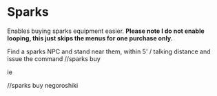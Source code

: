 # Sparks

Enables buying sparks equipment easier. **Please note I do not enable looping, this just skips the menus for one purchase only.**


Find a sparks NPC and stand near them, within 5' / talking distance and issue the command
//sparks buy <item>

ie

//sparks buy negoroshiki



